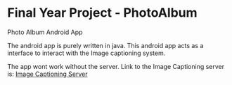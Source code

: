 # Final Year Project - PhotoAlbum
Photo Album Android App

The android app is purely written in java. This android app acts as a interface to interact with the Image captioning system.

The app wont work without the server. Link to the Image Captioning server is: [Image Captioning Server](https://github.com/iambpn/PhotoAlbumServer)
